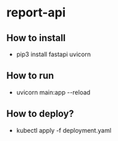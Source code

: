 # report-api
## How to install
  * pip3 install  fastapi uvicorn
## How to run
  * uvicorn main:app --reload
## How to deploy?
  * kubectl apply -f deployment.yaml